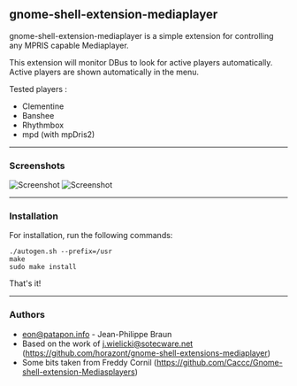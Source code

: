 ## gnome-shell-extension-mediaplayer

gnome-shell-extension-mediaplayer is a simple extension for controlling any MPRIS capable Mediaplayer.

This extension will monitor DBus to look for active players automatically. Active players are shown automatically in the menu.

Tested players :

* Clementine
* Banshee
* Rhythmbox
* mpd (with mpDris2)

----

### Screenshots

![Screenshot](gnome-shell-extensions-mediaplayer/raw/master/data/mediaplayer1.png)
![Screenshot](gnome-shell-extensions-mediaplayer/raw/master/data/mediaplayer2.png)

----

### Installation

For installation, run the following commands:

    ./autogen.sh --prefix=/usr
    make
    sudo make install
  
That's it!

----

### Authors

* eon@patapon.info - Jean-Philippe Braun
* Based on the work of j.wielicki@sotecware.net (https://github.com/horazont/gnome-shell-extensions-mediaplayer)
* Some bits taken from Freddy Cornil (https://github.com/Caccc/Gnome-shell-extension-Mediasplayers)
